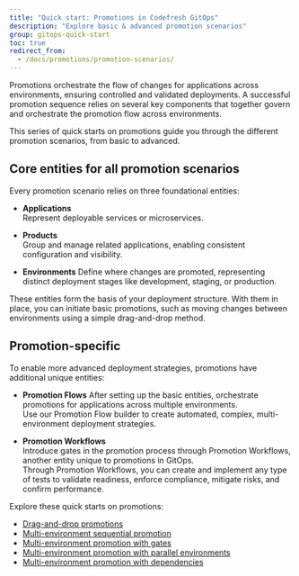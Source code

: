 ```yaml
---
title: "Quick start: Promotions in Codefresh GitOps"
description: "Explore basic & advanced promotion scenarios"
group: gitops-quick-start
toc: true
redirect_from:
  - /docs/promotions/promotion-scenarios/
---
```



Promotions orchestrate the flow of changes for applications across environments, ensuring controlled and validated deployments. 
A successful promotion sequence relies on several key components that together govern and orchestrate the promotion flow across environments. 

This series of quick starts on promotions guide you through the different promotion scenarios, from basic to advanced.


## Core entities for all promotion scenarios
Every promotion scenario relies on three foundational entities:

* **Applications**  
  Represent deployable services or microservices.

* **Products**  
  Group and manage related applications, enabling consistent configuration and visibility.

* **Environments**
  Define where changes are promoted, representing distinct deployment stages like development, staging, or production.

These entities form the basis of your deployment structure. With them in place, you can initiate basic promotions, such as moving changes between environments using a simple drag-and-drop method.

## Promotion-specific 
To enable more advanced deployment strategies, promotions have additional unique entities:

* **Promotion Flows**
  After setting up the basic entities, orchestrate promotions for applications across multiple environments.  
  Use our Promotion Flow builder to create automated, complex, multi-environment deployment strategies.

* **Promotion Workflows**  
  Introduce gates in the promotion process through Promotion Workflows, another entity unique to promotions in GitOps.  
  Through Promotion Workflows, you can create and implement any type of tests to validate readiness, enforce compliance, mitigate risks, and confirm performance. <!--- By incorporating gates, Promotion Workflows provide structured, repeatable validation points throughout your promotion sequence, giving you confidence in every deployment.  -->

Explore these quick starts on promotions:
* [Drag-and-drop promotions]({{site.baseurl}}/docs/gitops-quick-start/promotions/drag-and-drop/)  
* [Multi-environment sequential promotion]({{site.baseurl}}/docs/gitops-quick-start/promotions/multi-env-sequential-flow/)  
* [Multi-environment promotion with gates]({{site.baseurl}}/docs/gitops-quick-start/promotions/policy-multi-env-promotion/)  
* [Multi-environment promotion with parallel environments]({{site.baseurl}}/docs/gitops-quick-start/promotions/parallel-multi-env-promotion/)  
* [Multi-environment promotion with dependencies]({{site.baseurl}}/docs/gitops-quick-start/promotions/dependency-multi-env-promotion/)

